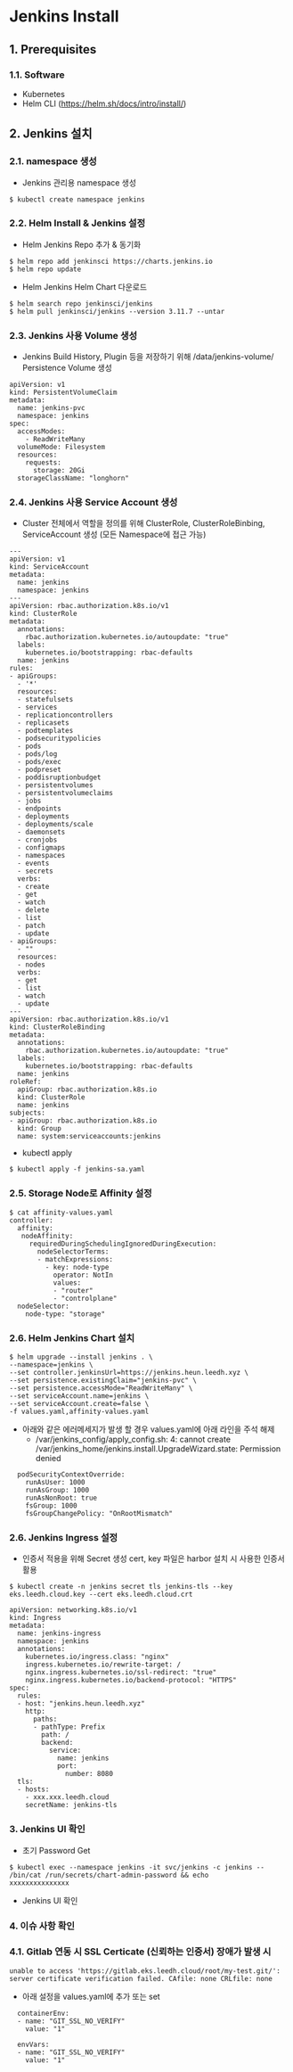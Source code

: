 # Jenkins Install

## 1. Prerequisites

### 1.1. Software

- Kubernetes
- Helm CLI (https://helm.sh/docs/intro/install/)


## 2. Jenkins 설치

### 2.1. namespace 생성
- Jenkins 관리용 namespace 생성

```
$ kubectl create namespace jenkins
```

### 2.2. Helm Install & Jenkins 설정
- Helm Jenkins Repo 추가 & 동기화

```
$ helm repo add jenkinsci https://charts.jenkins.io
$ helm repo update
```

- Helm Jenkins Helm Chart 다운로드

```
$ helm search repo jenkinsci/jenkins
$ helm pull jenkinsci/jenkins --version 3.11.7 --untar
```

### 2.3. Jenkins 사용 Volume 생성
- Jenkins Build History, Plugin 등을 저장하기 위해 /data/jenkins-volume/ Persistence Volume 생성
```
apiVersion: v1
kind: PersistentVolumeClaim
metadata:
  name: jenkins-pvc
  namespace: jenkins
spec:
  accessModes:
    - ReadWriteMany
  volumeMode: Filesystem
  resources:
    requests:
      storage: 20Gi
  storageClassName: "longhorn"
```

### 2.4. Jenkins 사용 Service Account 생성
- Cluster 전체에서 역할을 정의를 위해 ClusterRole, ClusterRoleBinbing, ServiceAccount 생성 (모든 Namespace에 접근 가능)

```
---
apiVersion: v1
kind: ServiceAccount
metadata:
  name: jenkins
  namespace: jenkins
---
apiVersion: rbac.authorization.k8s.io/v1
kind: ClusterRole
metadata:
  annotations:
    rbac.authorization.kubernetes.io/autoupdate: "true"
  labels:
    kubernetes.io/bootstrapping: rbac-defaults
  name: jenkins
rules:
- apiGroups:
  - '*'
  resources:
  - statefulsets
  - services
  - replicationcontrollers
  - replicasets
  - podtemplates
  - podsecuritypolicies
  - pods
  - pods/log
  - pods/exec
  - podpreset
  - poddisruptionbudget
  - persistentvolumes
  - persistentvolumeclaims
  - jobs
  - endpoints
  - deployments
  - deployments/scale
  - daemonsets
  - cronjobs
  - configmaps
  - namespaces
  - events
  - secrets
  verbs:
  - create
  - get
  - watch
  - delete
  - list
  - patch
  - update
- apiGroups:
  - ""
  resources:
  - nodes
  verbs:
  - get
  - list
  - watch
  - update
---
apiVersion: rbac.authorization.k8s.io/v1
kind: ClusterRoleBinding
metadata:
  annotations:
    rbac.authorization.kubernetes.io/autoupdate: "true"
  labels:
    kubernetes.io/bootstrapping: rbac-defaults
  name: jenkins
roleRef:
  apiGroup: rbac.authorization.k8s.io
  kind: ClusterRole
  name: jenkins
subjects:
- apiGroup: rbac.authorization.k8s.io
  kind: Group
  name: system:serviceaccounts:jenkins
```

- kubectl  apply

```
$ kubectl apply -f jenkins-sa.yaml
```

### 2.5. Storage Node로 Affinity 설정

```
$ cat affinity-values.yaml
controller:
  affinity:
   nodeAffinity:
     requiredDuringSchedulingIgnoredDuringExecution:
       nodeSelectorTerms:
       - matchExpressions:
         - key: node-type
           operator: NotIn
           values:
           - "router"
           - "controlplane"
  nodeSelector:
    node-type: "storage"

```

### 2.6.  Helm Jenkins Chart 설치

```
$ helm upgrade --install jenkins . \
--namespace=jenkins \
--set controller.jenkinsUrl=https://jenkins.heun.leedh.xyz \
--set persistence.existingClaim="jenkins-pvc" \
--set persistence.accessMode="ReadWriteMany" \
--set serviceAccount.name=jenkins \
--set serviceAccount.create=false \
-f values.yaml,affinity-values.yaml
```

- 아래와 같은 에러메세지가 발생 할 경우 values.yaml에 아래 라인을 주석 해제
	- /var/jenkins_config/apply_config.sh: 4: cannot create /var/jenkins_home/jenkins.install.UpgradeWizard.state: Permission denied

```
  podSecurityContextOverride:
    runAsUser: 1000
    runAsGroup: 1000
    runAsNonRoot: true
    fsGroup: 1000
    fsGroupChangePolicy: "OnRootMismatch"

```

### 2.6. Jenkins Ingress 설정

- 인증서 적용을 위해 Secret 생성 cert, key 파일은 harbor 설치 시 사용한 인증서 활용

```
$ kubectl create -n jenkins secret tls jenkins-tls --key eks.leedh.cloud.key --cert eks.leedh.cloud.crt
```

```
apiVersion: networking.k8s.io/v1
kind: Ingress
metadata:
  name: jenkins-ingress
  namespace: jenkins
  annotations:
    kubernetes.io/ingress.class: "nginx"
    ingress.kubernetes.io/rewrite-target: /
    nginx.ingress.kubernetes.io/ssl-redirect: "true"
    nginx.ingress.kubernetes.io/backend-protocol: "HTTPS"
spec:
  rules:
  - host: "jenkins.heun.leedh.xyz"
    http:
      paths:
      - pathType: Prefix
        path: /
        backend:
          service:
            name: jenkins
            port:
              number: 8080
  tls:
  - hosts:
    - xxx.xxx.leedh.cloud
    secretName: jenkins-tls

```

### 3. Jenkins UI 확인

- 초기 Password Get

```
$ kubectl exec --namespace jenkins -it svc/jenkins -c jenkins -- /bin/cat /run/secrets/chart-admin-password && echo
xxxxxxxxxxxxxxx
```

- Jenkins UI 확인


### 4. 이슈 사항 확인

### 4.1. Gitlab 연동 시 SSL Certicate (신뢰하는 인증서) 장애가 발생 시 

```
unable to access 'https://gitlab.eks.leedh.cloud/root/my-test.git/': server certificate verification failed. CAfile: none CRLfile: none
```

- 아래 설정을 values.yaml에 추가 또는 set

```
  containerEnv:
  - name: "GIT_SSL_NO_VERIFY"
    value: "1"

  envVars:
  - name: "GIT_SSL_NO_VERIFY"
    value: "1"
```




